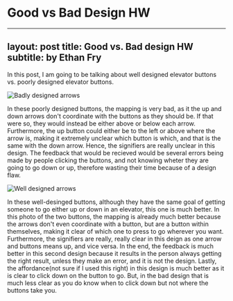 # Good vs Bad Design HW
---
layout: post
title: Good vs. Bad design HW
subtitle: by Ethan Fry
---
 In this post, I am going to be talking about well designed elevator buttons vs. poorly designed elevator buttons.
  
![Badly designed arrows](https://intavant.com/wp-content/uploads/2014/02/main-qimg-dc3eca8b85a872f4394c0d2d1beec550.png "Badly designed arrows")

In these poorly designed buttons, the mapping is very bad, as it the up and down arrows don't coordinate with the buttons as they should be. If that were so, they would instead be either above or below each arrow.
Furthermore, the up button could either be to the left or above where the arrow is, making it extremely unclear which button is which, and that is the same with the down arrow.
Hence, the signifiers are really unclear in this design.
The feedback that would be recieved would be several errors being made by people clicking the buttons, and not knowing wheter they are going to go down or up, therefore wasting their time because of a design flaw.

![Well designed arrows](https://4.bp.blogspot.com/-0SQ5eu7VV8Q/V-cclT5PwHI/AAAAAAAADCs/SSLSdnoKaGMYeFSi9IysDfECvdW9aSa2wCLcB/s1600/elevator_1x.png "Well designed arrows")

In these well-desinged buttons, although they have the same goal of getting someone to go either up or down in an elevator, this one is much better. 
In this photo of the two buttons, the mapping is already much better because the arrows don't even coordinate with a button, but are a button within themselves, making it clear of which one to press to go wherever you want.
Furthermore, the signifiers are really, really clear in this deign as one arrow and buttons means up, and vice versa. 
In the end, the feedback is much better in this second design because it results in the person always getting the right result, unless they make an error, and it is not the design.
Lastly, the affordance(not sure if I used this right) in this design is much better as it is clear to click down on the button to go. 
But, in the bad design that is much less clear as you do know when to click down but not where the buttons take you.



